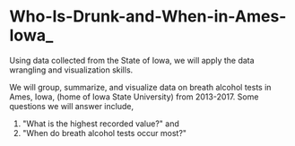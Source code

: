 # Who-Is-Drunk-and-When-in-Ames-Iowa_

Using data collected from the State of Iowa, we will apply the data wrangling and visualization skills.  

We will group, summarize, and visualize data on breath alcohol tests in Ames, Iowa, (home of Iowa State University) from 2013-2017. Some questions we will answer include, 

1. "What is the highest recorded value?" and 
2. "When do breath alcohol tests occur most?"
